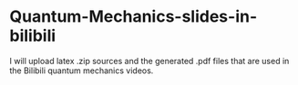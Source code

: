# Quantum-Mechanics-slides-in-bilibili
I will upload latex .zip sources and the generated .pdf files that are used in the Bilibili quantum mechanics videos.
